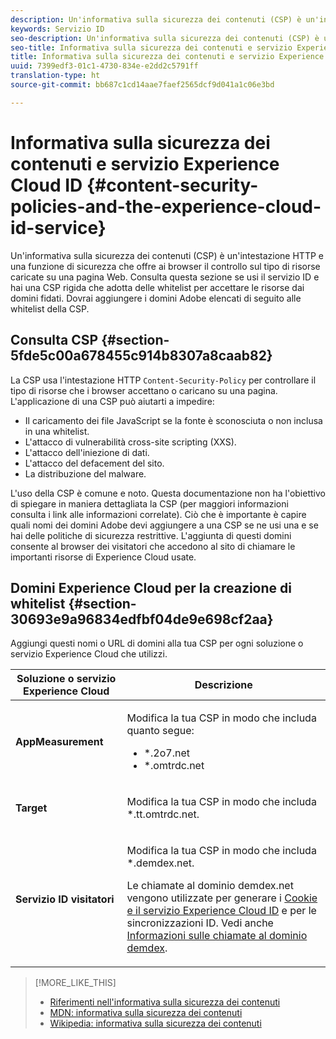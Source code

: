 ```yaml
---
description: Un'informativa sulla sicurezza dei contenuti (CSP) è un'intestazione HTTP e una funzione di sicurezza che offre ai browser il controllo sul tipo di risorse caricate su una pagina Web. Consulta questa sezione se usi il servizio ID e hai una CSP rigida che adotta delle whitelist per accettare le risorse dai domini fidati. Dovrai aggiungere i domini Adobe elencati di seguito alle whitelist della CSP.
keywords: Servizio ID
seo-description: Un'informativa sulla sicurezza dei contenuti (CSP) è un'intestazione HTTP e una funzione di sicurezza che offre ai browser il controllo sul tipo di risorse caricate su una pagina Web. Consulta questa sezione se usi il servizio ID e hai una CSP rigida che adotta delle whitelist per accettare le risorse dai domini fidati. Dovrai aggiungere i domini Adobe elencati di seguito alle whitelist della CSP.
seo-title: Informativa sulla sicurezza dei contenuti e servizio Experience Cloud ID
title: Informativa sulla sicurezza dei contenuti e servizio Experience Cloud ID
uuid: 7399edf3-01c1-4730-834e-e2dd2c5791ff
translation-type: ht
source-git-commit: bb687c1cd14aae7faef2565dcf9d041a1c06e3bd

---
```



# Informativa sulla sicurezza dei contenuti e servizio Experience Cloud ID {#content-security-policies-and-the-experience-cloud-id-service}

Un&#39;informativa sulla sicurezza dei contenuti (CSP) è un&#39;intestazione HTTP e una funzione di sicurezza che offre ai browser il controllo sul tipo di risorse caricate su una pagina Web. Consulta questa sezione se usi il servizio ID e hai una CSP rigida che adotta delle whitelist per accettare le risorse dai domini fidati. Dovrai aggiungere i domini Adobe elencati di seguito alle whitelist della CSP.

## Consulta CSP {#section-5fde5c00a678455c914b8307a8caab82}

La CSP usa l&#39;intestazione HTTP `Content-Security-Policy` per controllare il tipo di risorse che i browser accettano o caricano su una pagina. L&#39;applicazione di una CSP può aiutarti a impedire:

* Il caricamento dei file JavaScript se la fonte è sconosciuta o non inclusa in una whitelist.
* L&#39;attacco di vulnerabilità cross-site scripting (XXS).
* L&#39;attacco dell&#39;iniezione di dati.
* L&#39;attacco del defacement del sito.
* La distribuzione del malware.

L&#39;uso della CSP è comune e noto. Questa documentazione non ha l&#39;obiettivo di spiegare in maniera dettagliata la CSP (per maggiori informazioni consulta i link alle informazioni correlate). Ciò che è importante è capire quali nomi dei domini Adobe devi aggiungere a una CSP se ne usi una e se hai delle politiche di sicurezza restrittive. L&#39;aggiunta di questi domini consente al browser dei visitatori che accedono al sito di chiamare le importanti risorse di Experience Cloud usate.

## Domini Experience Cloud per la creazione di whitelist {#section-30693e9a96834edfbf04de9e698cf2aa}

Aggiungi questi nomi o URL di domini alla tua CSP per ogni soluzione o servizio Experience Cloud che utilizzi.

<table id="table_EC9FC999A62D4B7A830CE73B0AB9EF3C"> 
 <thead> 
  <tr> 
   <th colname="col1" class="entry"> Soluzione o servizio Experience Cloud </th> 
   <th colname="col2" class="entry"> Descrizione </th> 
  </tr> 
 </thead>
 <tbody> 
  <tr> 
   <td colname="col1"> <p> <b>AppMeasurement</b> </p> </td> 
   <td colname="col2"> <p>Modifica la tua CSP in modo che includa quanto segue: </p> <p> 
     <ul id="ul_7522AE83A03A4115A84DF5B32D6DD79B"> 
      <li id="li_AB1EC161FB154BEDA1BEFE76C8A38A90"> <span class="codeph"> *.2o7.net</span> </li> 
      <li id="li_4B12A283716746949201528CD6AF529E"> <span class="codeph"> *.omtrdc.net</span> </li> 
     </ul> </p> </td> 
  </tr> 
  <tr> 
   <td colname="col1"> <p> <b>Target</b> </p> </td> 
   <td colname="col2"> <p>Modifica la tua CSP in modo che includa <span class="codeph">*.tt.omtrdc.net</span>. </p> </td> 
  </tr> 
  <tr> 
   <td colname="col1"> <p> <b>Servizio ID visitatori</b> </p> </td> 
   <td colname="col2"> <p>Modifica la tua CSP in modo che includa <span class="codeph">*.demdex.net</span>. </p> <p>Le chiamate al dominio <span class="codeph"> demdex.net</span> vengono utilizzate per generare i <a href="../mcvid-introduction/mcvid-cookies.md" format="dita" scope="local"> Cookie e il servizio Experience Cloud ID</a> e per le sincronizzazioni ID. Vedi anche <a href="https://marketing.adobe.com/resources/help/en_US/aam/demdex-calls.html" format="https" scope="external">Informazioni sulle chiamate al dominio demdex</a>. </p> </td> 
  </tr> 
 </tbody> 
</table>

>[!MORE_LIKE_THIS]
>
>* [Riferimenti nell&#39;informativa sulla sicurezza dei contenuti](https://content-security-policy.com/)
>* [MDN: informativa sulla sicurezza dei contenuti](https://developer.mozilla.org/en-US/docs/Web/HTTP/CSP)
>* [Wikipedia: informativa sulla sicurezza dei contenuti](https://en.wikipedia.org/wiki/Content_Security_Policy)

